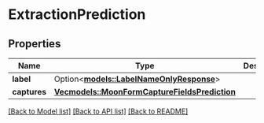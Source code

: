 # ExtractionPrediction

## Properties

Name | Type | Description | Notes
------------ | ------------- | ------------- | -------------
**label** | Option<[**models::LabelNameOnlyResponse**](LabelNameOnlyResponse.md)> |  | 
**captures** | [**Vec<models::MoonFormCaptureFieldsPrediction>**](MoonFormCaptureFieldsPrediction.md) |  | 

[[Back to Model list]](../README.md#documentation-for-models) [[Back to API list]](../README.md#documentation-for-api-endpoints) [[Back to README]](../README.md)


